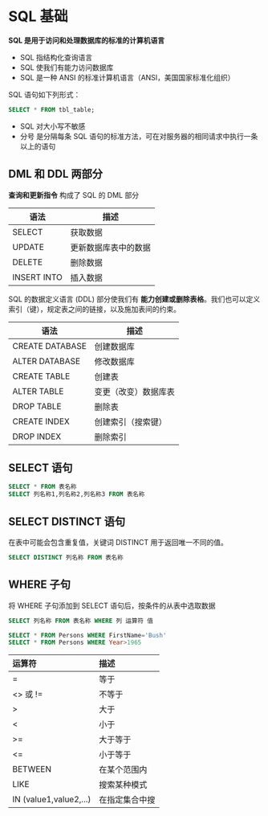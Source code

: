 # SQL 基础

**SQL 是用于访问和处理数据库的标准的计算机语言**

- SQL 指结构化查询语言
- SQL 使我们有能力访问数据库
- SQL 是一种 ANSI 的标准计算机语言（ANSI，美国国家标准化组织）

SQL 语句如下列形式：

```sql
SELECT * FROM tbl_table;
```

- SQL 对大小写不敏感
- 分号 是分隔每条 SQL 语句的标准方法，可在对服务器的相同请求中执行一条以上的语句

## DML 和 DDL 两部分

**查询和更新指令** 构成了 SQL 的 DML 部分

| 语法        | 描述                 |
| ----------- | -------------------- |
| SELECT      | 获取数据             |
| UPDATE      | 更新数据库表中的数据 |
| DELETE      | 删除数据             |
| INSERT INTO | 插入数据             |

SQL 的数据定义语言 (DDL) 部分使我们有 **能力创建或删除表格**。我们也可以定义索引（键），规定表之间的链接，以及施加表间的约束。

| 语法            | 描述                 |
| --------------- | -------------------- |
| CREATE DATABASE | 创建数据库           |
| ALTER DATABASE  | 修改数据库           |
| CREATE TABLE    | 创建表               |
| ALTER TABLE     | 变更（改变）数据库表 |
| DROP TABLE      | 删除表               |
| CREATE INDEX    | 创建索引（搜索键）   |
| DROP INDEX      | 删除索引             |

## SELECT 语句

```sql
SELECT * FROM 表名称
SELECT 列名称1,列名称2,列名称3 FROM 表名称
```

## SELECT DISTINCT 语句

在表中可能会包含重复值，关键词 DISTINCT 用于返回唯一不同的值。

```sql
SELECT DISTINCT 列名称 FROM 表名称
```

## WHERE 子句

将 WHERE 子句添加到 SELECT 语句后，按条件的从表中选取数据

```sql
SELECT 列名称 FROM 表名称 WHERE 列 运算符 值

SELECT * FROM Persons WHERE FirstName='Bush'
SELECT * FROM Persons WHERE Year>1965
```



| 运算符                 | 描述           |
| :--------------------- | :------------- |
| =                      | 等于           |
| <> 或 !=               | 不等于         |
| >                      | 大于           |
| <                      | 小于           |
| >=                     | 大于等于       |
| <=                     | 小于等于       |
| BETWEEN                | 在某个范围内   |
| LIKE                   | 搜索某种模式   |
| IN (value1,value2,...) | 在指定集合中搜 |
